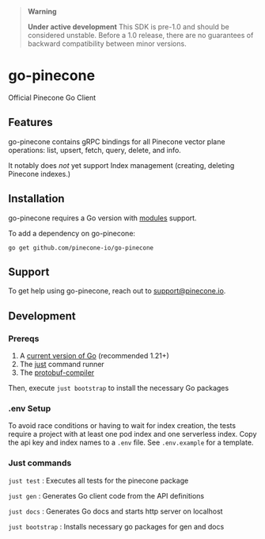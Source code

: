 > **Warning**
> 
> **Under active development** This SDK is pre-1.0 and should be considered unstable. Before a 1.0 release, there are
> no guarantees of backward compatibility between minor versions.

# go-pinecone

Official Pinecone Go Client

## Features
go-pinecone contains gRPC bindings for all Pinecone vector plane operations: list, upsert, fetch, query, delete, and info.

It notably does *not* yet support Index management (creating, deleting Pinecone indexes.) 

## Installation
go-pinecone requires a Go version with [modules](https://github.com/golang/go/wiki/Modules) support.

To add a dependency on go-pinecone:
```shell
go get github.com/pinecone-io/go-pinecone
```

## Support
To get help using go-pinecone, reach out to support@pinecone.io.

## Development

### Prereqs

1. A [current version of Go](https://go.dev/doc/install) (recommended 1.21+) 
2. The [just](https://github.com/casey/just?tab=readme-ov-file#installation) command runner
3. The [protobuf-compiler](https://grpc.io/docs/protoc-installation/)

Then, execute `just bootstrap` to install the necessary Go packages

### .env Setup

To avoid race conditions or having to wait for index creation, the tests require a project with at least one pod index
and one serverless index. Copy the api key and index names to a `.env` file. See `.env.example` for a template.

### Just commands

`just test` : Executes all tests for the pinecone package

`just gen` : Generates Go client code from the API definitions

`just docs` : Generates Go docs and starts http server on localhost

`just bootstrap` : Installs necessary go packages for gen and docs
